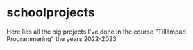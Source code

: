 # schoolprojects
Here lies all the big projects I've done in the course "Tillämpad Programmering" the years 2022-2023
